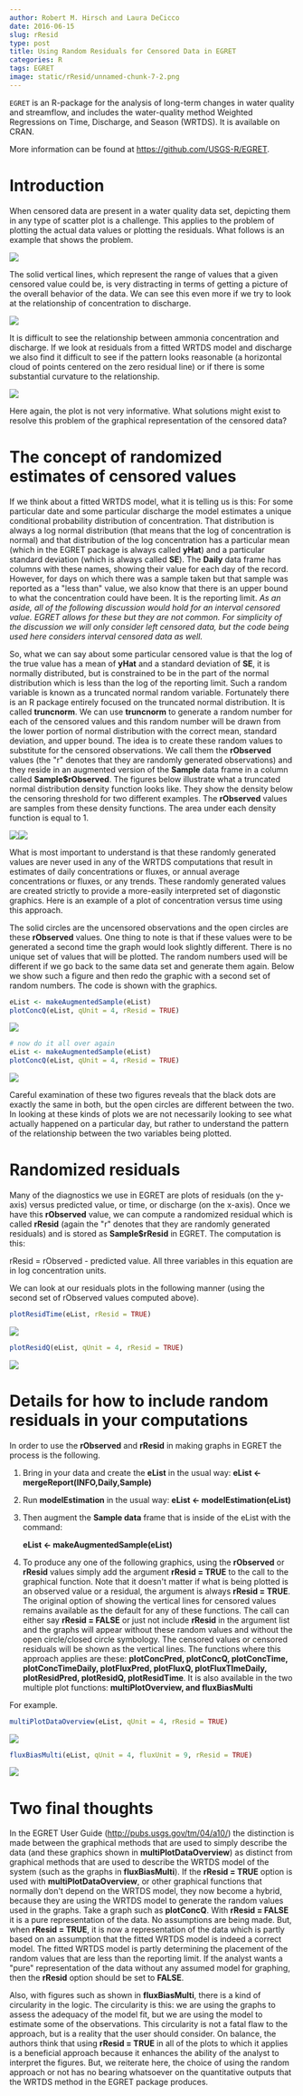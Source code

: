 ```yaml
---
author: Robert M. Hirsch and Laura DeCicco
date: 2016-06-15
slug: rResid
type: post
title: Using Random Residuals for Censored Data in EGRET
categories: R
tags: EGRET
image: static/rResid/unnamed-chunk-7-2.png
---
```

`EGRET` is an R-package for the analysis of long-term changes in water quality and streamflow, and includes the water-quality method Weighted Regressions on Time, Discharge, and Season (WRTDS). It is available on CRAN.

More information can be found at <https://github.com/USGS-R/EGRET>.

Introduction
============

When censored data are present in a water quality data set, depicting them in any type of scatter plot is a challenge. This applies to the problem of plotting the actual data values or plotting the residuals. What follows is an example that shows the problem.

<img src='/static/rResid/unnamed-chunk-2-1.png'/>

The solid vertical lines, which represent the range of values that a given censored value could be, is very distracting in terms of getting a picture of the overall behavior of the data. We can see this even more if we try to look at the relationship of concentration to discharge.

<img src='/static/rResid/unnamed-chunk-3-1.png'/>

It is difficult to see the relationship between ammonia concentration and discharge. If we look at residuals from a fitted WRTDS model and discharge we also find it difficult to see if the pattern looks reasonable (a horizontal cloud of points centered on the zero residual line) or if there is some substantial curvature to the relationship.

<img src='/static/rResid/unnamed-chunk-4-1.png'/>

Here again, the plot is not very informative. What solutions might exist to resolve this problem of the graphical representation of the censored data?

The concept of randomized estimates of censored values
======================================================

If we think about a fitted WRTDS model, what it is telling us is this: For some particular date and some particular discharge the model estimates a unique conditional probability distribution of concentration. That distribution is always a log normal distribution (that means that the log of concentration is normal) and that distribution of the log concentration has a particular mean (which in the EGRET package is always called **yHat**) and a particular standard deviation (which is always called **SE**). The **Daily** data frame has columns with these names, showing their value for each day of the record. However, for days on which there was a sample taken but that sample was reported as a "less than" value, we also know that there is an upper bound to what the concentration could have been. It is the reporting limit. *As an aside, all of the following discussion would hold for an interval censored value. EGRET allows for these but they are not common. For simplicity of the discussion we will only consider left censored data, but the code being used here considers interval censored data as well.*

So, what we can say about some particular censored value is that the log of the true value has a mean of **yHat** and a standard deviation of **SE**, it is normally distributed, but is constrained to be in the part of the normal distribution which is less than the log of the reporting limit. Such a random variable is known as a truncated normal random variable. Fortunately there is an R package entirely focused on the truncated normal distribution. It is called **truncnorm**. We can use **truncnorm** to generate a random number for each of the censored values and this random number will be drawn from the lower portion of normal distribution with the correct mean, standard deviation, and upper bound. The idea is to create these random values to substitute for the censored observations. We call them the **rObserved** values (the "r" denotes that they are randomly generated observations) and they reside in an augmented version of the **Sample** data frame in a column called **Sample$rObserved**. The figures below illustrate what a truncated normal distribution density function looks like. They show the density below the censoring threshold for two different examples. The **rObserved** values are samples from these density functions. The area under each density function is equal to 1.

<img src='/static/rResid/unnamed-chunk-5-1.png'/><img src='/static/rResid/unnamed-chunk-5-2.png'/>

What is most important to understand is that these randomly generated values are never used in any of the WRTDS computations that result in estimates of daily concentrations or fluxes, or annual average concentrations or fluxes, or any trends. These randomly generated values are created strictly to provide a more-easily interpreted set of diagonstic graphics. Here is an example of a plot of concentration versus time using this approach.

The solid circles are the uncensored observations and the open circles are these **rObserved** values. One thing to note is that if these values were to be generated a second time the graph would look slightly different. There is no unique set of values that will be plotted. The random numbers used will be different if we go back to the same data set and generate them again. Below we show such a figure and then redo the graphic with a second set of random numbers. The code is shown with the graphics.

``` r
eList <- makeAugmentedSample(eList)
plotConcQ(eList, qUnit = 4, rResid = TRUE)
```

<img src='/static/rResid/unnamed-chunk-6-1.png'/>

``` r
# now do it all over again
eList <- makeAugmentedSample(eList)
plotConcQ(eList, qUnit = 4, rResid = TRUE)
```

<img src='/static/rResid/unnamed-chunk-6-2.png'/>

Careful examination of these two figures reveals that the black dots are exactly the same in both, but the open circles are different between the two. In looking at these kinds of plots we are not necessarily looking to see what actually happened on a particular day, but rather to understand the pattern of the relationship between the two variables being plotted.

Randomized residuals
====================

Many of the diagnostics we use in EGRET are plots of residuals (on the y-axis) versus predicted value, or time, or discharge (on the x-axis). Once we have this **rObserved** value, we can compute a randomized residual which is called **rResid** (again the "r" denotes that they are randomly generated residuals) and is stored as **Sample$rResid** in EGRET. The computation is this:

rResid = rObserved - predicted value. All three variables in this equation are in log concentration units.

We can look at our residuals plots in the following manner (using the second set of rObserved values computed above).

``` r
plotResidTime(eList, rResid = TRUE)
```

<img src='/static/rResid/unnamed-chunk-7-1.png'/>

``` r
plotResidQ(eList, qUnit = 4, rResid = TRUE)
```

<img src='/static/rResid/unnamed-chunk-7-2.png'/>

Details for how to include random residuals in your computations
================================================================

In order to use the **rObserved** and **rResid** in making graphs in EGRET the process is the following.

1.  Bring in your data and create the **eList** in the usual way: **eList &lt;- mergeReport(INFO,Daily,Sample)**
2.  Run **modelEstimation** in the usual way: **eList &lt;- modelEstimation(eList)**
3.  Then augment the **Sample data** frame that is inside of the eList with the command:

    **eList &lt;- makeAugmentedSample(eList)**

4.  To produce any one of the following graphics, using the **rObserved** or **rResid** values simply add the argument **rResid = TRUE** to the call to the graphical function. Note that it doesn't matter if what is being plotted is an observed value or a residual, the argument is always **rResid = TRUE**. The original option of showing the vertical lines for censored values remains available as the default for any of these functions. The call can either say **rResid = FALSE** or just not include **rResid** in the argument list and the graphs will appear without these random values and without the open circle/closed circle symbology. The censored values or censored residuals will be shown as the vertical lines. The functions where this approach applies are these: **plotConcPred, plotConcQ, plotConcTime, plotConcTimeDaily, plotFluxPred, plotFluxQ, plotFluxTImeDaily, plotResidPred, plotResidQ, plotResidTime**. It is also available in the two multiple plot functions: **multiPlotOverview, and fluxBiasMulti**

For example.

``` r
multiPlotDataOverview(eList, qUnit = 4, rResid = TRUE)
```

<img src='/static/rResid/unnamed-chunk-8-1.png'/>

``` r
fluxBiasMulti(eList, qUnit = 4, fluxUnit = 9, rResid = TRUE)
```

<img src='/static/rResid/unnamed-chunk-8-2.png'/>

Two final thoughts
==================

In the EGRET User Guide (<http://pubs.usgs.gov/tm/04/a10/>) the distinction is made between the graphical methods that are used to simply describe the data (and these graphics shown in **multiPlotDataOverview**) as distinct from graphical methods that are used to describe the WRTDS model of the system (such as the graphs in **fluxBiasMulti**). If the **rResid = TRUE** option is used with **multiPlotDataOverview**, or other graphical functions that normally don't depend on the WRTDS model, they now become a hybrid, because they are using the WRTDS model to generate the random values used in the graphs. Take a graph such as **plotConcQ**. With **rResid = FALSE** it is a pure representation of the data. No assumptions are being made. But, when **rResid = TRUE**, it is now a representation of the data which is partly based on an assumption that the fitted WRTDS model is indeed a correct model. The fitted WRTDS model is partly determining the placement of the random values that are less than the reporting limit. If the analyst wants a "pure" representation of the data without any assumed model for graphing, then the **rResid** option should be set to **FALSE**.

Also, with figures such as shown in **fluxBiasMulti**, there is a kind of circularity in the logic. The circularity is this: we are using the graphs to assess the adequacy of the model fit, but we are using the model to estimate some of the observations. This circularity is not a fatal flaw to the approach, but is a reality that the user should consider. On balance, the authors think that using **rResid = TRUE** in all of the plots to which it applies is a beneficial approach because it enhances the ability of the analyst to interpret the figures. But, we reiterate here, the choice of using the random approach or not has no bearing whatsoever on the quantitative outputs that the WRTDS method in the EGRET package produces.
